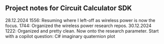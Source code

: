 ## Project notes for Circuit Calculator SDK

28.12.2024
    1556: Resuming where I left-off as wireless power is now the focus.
    1744: Organized the wireless power research repos.
30.12.2024
    1222: Organized and pretty clean. Now onto the research parameter. Start with a copilot question: C# imaginary quaternion plot